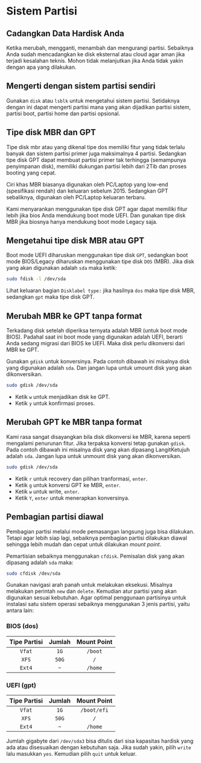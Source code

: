 # Sistem Partisi

## Cadangkan Data Hardisk Anda

Ketika merubah, mengganti, menambah dan mengurangi partisi. Sebaiknya Anda sudah mencadangkan ke disk eksternal atau cloud agar aman jika terjadi kesalahan teknis. Mohon tidak melanjutkan jika Anda tidak yakin dengan apa yang dilakukan.

## Mengerti dengan sistem partisi sendiri

Gunakan `disk` atau `lsblk` untuk mengetahui sistem partisi. Setidaknya dengan ini dapat mengerti partisi mana yang akan dijadikan partisi sistem, partisi boot, partisi home dan partisi opsional.

## Tipe disk MBR dan GPT

Tipe disk mbr atau yang dikenal tipe dos memiliki fitur yang tidak terlalu banyak dan sistem partisi primer juga maksimalnya 4 partisi. Sedangkan tipe disk GPT dapat membuat partisi primer tak terhingga (semampunya penyimpanan disk), memiliki dukungan partisi lebih dari 2Tib dan proses booting yang cepat.

Ciri khas MBR biasanya digunakan oleh PC/Laptop yang low-end (spesifikasi rendah) dan keluaran sebelum 2015. Sedangkan GPT sebaliknya, digunakan oleh PC/Laptop keluaran terbaru.

Kami menyarankan menggunakan tipe disk GPT agar dapat memiliki fitur lebih jika bios Anda mendukung boot mode UEFI. Dan gunakan tipe disk MBR jika biosnya hanya mendukung boot mode Legacy saja.

## Mengetahui tipe disk MBR atau GPT

Boot mode UEFI diharuskan menggunakan tipe disk `GPT`, sedangkan boot mode BIOS/Legacy diharuskan menggunakan tipe disk `DOS` (MBR). Jika disk yang akan digunakan adalah `sda` maka ketik:

```bash
sudo fdisk -l /dev/sda
```

Lihat keluaran bagian `Disklabel type:` jika hasilnya `dos` maka tipe disk MBR, sedangkan `gpt` maka tipe disk GPT.

## Merubah MBR ke GPT tanpa format

Terkadang disk setelah diperiksa ternyata adalah MBR (untuk boot mode BIOS). Padahal saat ini boot mode yang digunakan adalah UEFI, berarti Anda sedang migrasi dari BIOS ke UEFI. Maka disk perlu dikonversi dari MBR ke GPT.

Gunakan `gdisk` untuk konversinya. Pada contoh dibawah ini misalnya disk yang digunakan adalah `sda`. Dan jangan lupa untuk umount disk yang akan dikonversikan.

```bash
sudo gdisk /dev/sda
```

- Ketik `w` untuk menjadikan disk ke GPT.
- Ketik `y` untuk konfirmasi proses.

## Merubah GPT ke MBR tanpa format

Kami rasa sangat disayangkan bila disk dikonversi ke MBR, karena seperti mengalami penurunan fitur. Jika terpaksa konversi tetap gunakan `gdisk`. Pada contoh dibawah ini misalnya disk yang akan dipasang LangitKetujuh adalah `sda`. Jangan lupa untuk unmount disk yang akan dikonversikan.

```bash
sudo gdisk /dev/sda
```

- Ketik `r` untuk recovery dan pilihan tranformasi, `enter`.
- Ketik `g` untuk konversi GPT ke MBR, `enter`.
- Ketik `w` untuk write, `enter`.
- Ketik `Y`, `enter` untuk menerapkan konversinya.

## Pembagian partisi diawal

Pembagian partisi melalui mode pemasangan langsung juga bisa dilakukan. Tetapi agar lebih siap lagi, sebaiknya pembagian partisi dilakukan diawal sehingga lebih mudah dan cepat untuk dilakukan _mount point_.

Pemartisian sebaiknya menggunakan `cfdisk`. Pemisalan disk yang akan dipasang adalah `sda` maka:

```bash
sudo cfdisk /dev/sda
```

Gunakan navigasi arah panah untuk melakukan eksekusi. Misalnya melakukan perintah `new` dan `delete`. Kemudian atur partisi yang akan digunakan sesuai kebutuhan. Agar optimal penggunaan partisinya untuk instalasi satu sistem operasi sebaiknya menggunakan 3 jenis partisi, yaitu antara lain:

### BIOS (dos)

**Tipe Partisi** | **Jumlah** | **Mount Point**
:---: | :---: | :---:
`Vfat` | `1G` | `/boot`
`XFS` | `50G` | `/`
`Ext4` | `~` | `/home`

### UEFI (gpt)

**Tipe Partisi** | **Jumlah** | **Mount Point**
:---: | :---: | :---:
`Vfat` | `1G` | `/boot/efi`
`XFS` | `50G` | `/`
`Ext4` | `~` | `/home`

Jumlah gigabyte dari `/dev/sda3` bisa ditulis dari sisa kapasitas hardisk yang ada atau disesuaikan dengan kebutuhan saja. Jika sudah yakin, pilih `write` lalu masukkan `yes`. Kemudian pilih `quit` untuk keluar.

